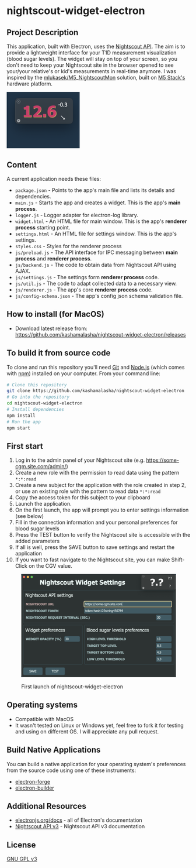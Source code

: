 # nightscout-widget-electron

## Project Description

This application, built with Electron, uses the [Nightscout API](https://nightscout.github.io/). The aim is to provide a lightweight interface for your T1D measurement visualization (blood sugar levels).
The widget will stay on top of your screen, so you don't need to keep your Nightscout site in the browser opened to see your/your relative's or kid's measurements in real-time anymore.
I was inspired by the [mlukasek/M5_NightscoutMon](https://github.com/mlukasek/M5_NightscoutMon) solution, built on [M5 Stack's](https://m5stack.com/) hardware platform.

<img src="asset/screenshot-widget.png" alt="Screenshot-widget" width="200"/>

## Content

A current application needs these files:

- `package.json` - Points to the app's main file and lists its details and dependencies.
- `main.js` - Starts the app and creates a widget. This is the app's **main process**.
- `logger.js` - Logger adapter for electron-log library.
- `widget.html` - An HTML file for main window. This is the app's **renderer process** starting point.
- `settings.html` - An HTML file for settings window. This is the app's settings.
- `styles.css` - Styles for the renderer process
- `js/preload.js` - The API interface for IPC messaging between **main process** and **renderer process**.
- `js/backend.js` - The code to obtain data from Nightscout API using AJAX.
- `js/settings.js` - The settings form **renderer process** code.
- `js/util.js` - The code to adapt collected data to a necessary view.
- `js/renderer.js` - The app's core **renderer process** code.
- `js/config-schema.json` - The app's config json schema validation file.

## How to install (for MacOS)

- Download latest release from: https://github.com/kashamalasha/nightscout-widget-electron/releases

## To build it from source code

To clone and run this repository you'll need [Git](https://git-scm.com) and [Node.js](https://nodejs.org/en/download/) (which comes with [npm](http://npmjs.com)) installed on your computer. From your command line:

```bash
# Clone this repository
git clone https://github.com/kashamalasha/nightscout-widget-electron
# Go into the repository
cd nightscout-widget-electron
# Install dependencies
npm install
# Run the app
npm start
```

## First start

1. Log in to the admin panel of your Nightscout site (e.g. https://some-cgm.site.com/admin/)
2. Create a new role with the permission to read data using the pattern `*:*:read`
3. Create a new subject for the application with the role created in step 2, or use an existing role with the pattern to read data `*:*:read`
4. Copy the access token for this subject to your clipboard
5. Launch the application.
6. On the first launch, the app will prompt you to enter settings information (see below)
7. Fill in the connection information and your personal preferences for blood sugar levels
8. Press the TEST button to verify the Nightscout site is accessible with the added parameters
9. If all is well, press the SAVE button to save settings and restart the application
10. If you want to fast navigate to the Nightscout site, you can make Shift-Click on the CGV value.

<figure>
  <p>
    <img src="asset/screenshot-settings.png" alt="Screenshot-widget"/>
  </p>
  <figcaption>First launch of nightscout-widget-electron</figcaption>
</figure>

## Operating systems

- Compatible with MacOS
- It wasn't tested on Linux or Windows yet, feel free to fork it for testing and using on different OS. I will appreciate any pull request.

## Build Native Applications

You can build a native application for your operating system's preferences from the source code using one of these instruments:

- [electron-forge](https://www.electronforge.io/)
- [electron-builder](https://www.electron.build/)

## Additional Resources

- [electronjs.org/docs](https://electronjs.org/docs) - all of Electron's documentation
- [Nightscout API v3](https://github.com/nightscout/cgm-remote-monitor/blob/master/lib/api3/doc/tutorial.md) - Nightscout API v3 documentation

## License

[GNU GPL v3](LICENSE.md)
